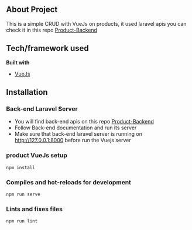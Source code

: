 ## About Project

This is a simple CRUD with VueJs on products, it used laravel apis you can check it in this repo [Product-Backend](https://github.com/NourhanAymanElstohy/product-backend)

## Tech/framework used

<b>Built with</b>

- [VueJs](https://cli.vuejs.org)

## Installation

### Back-end Laravel Server

- You will find back-end apis on this repo [Product-Backend](https://github.com/NourhanAymanElstohy/product-backend)
- Follow Back-end documentation and run its server
- Make sure that back-end laravel server is running on http://127.0.0.1:8000 before run the Vuejs server

### product VueJs setup

```
npm install
```

### Compiles and hot-reloads for development

```
npm run serve
```

### Lints and fixes files

```
npm run lint
```
